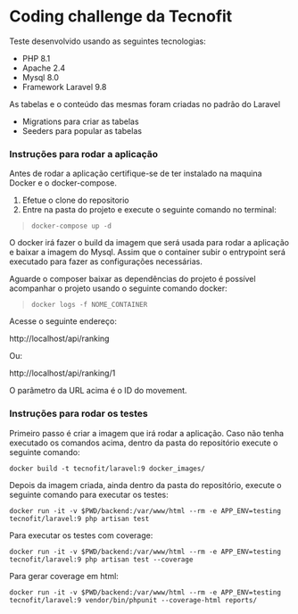 # Coding challenge da Tecnofit

Teste desenvolvido usando as seguintes tecnologias:
- PHP 8.1
- Apache 2.4
- Mysql 8.0
- Framework Laravel 9.8

As tabelas e o conteúdo das mesmas foram criadas no padrão do Laravel
- Migrations para criar as tabelas
- Seeders para popular as tabelas

### Instruções para rodar a aplicação

Antes de rodar a aplicação certifique-se de ter instalado na maquina Docker e o docker-compose.

1) Efetue o clone do repositorio
2) Entre na pasta do projeto e execute o seguinte comando no terminal:

> `docker-compose up -d`

O docker irá fazer o build da imagem que será usada para rodar a aplicação e baixar a imagem do Mysql. Assim que o container subir o entrypoint será executado para fazer as configurações necessárias.

Aguarde o composer baixar as dependências do projeto é possível acompanhar o projeto usando o seguinte comando docker:

> `docker logs -f NOME_CONTAINER`

Acesse o seguinte endereço:

http://localhost/api/ranking

Ou:

http://localhost/api/ranking/1

O parâmetro da URL acima é o ID do movement.

### Instruções para rodar os testes

Primeiro passo é criar a imagem que irá rodar a aplicação. Caso não tenha executado os comandos acima, dentro da pasta do repositório execute o seguinte comando:

`docker build -t tecnofit/laravel:9 docker_images/`

Depois da imagem criada, ainda dentro da pasta do repositório, execute o seguinte comando para executar os testes:

`docker run -it -v $PWD/backend:/var/www/html --rm -e APP_ENV=testing tecnofit/laravel:9 php artisan test`

Para executar os testes com coverage:

`docker run -it -v $PWD/backend:/var/www/html --rm -e APP_ENV=testing tecnofit/laravel:9 php artisan test --coverage`

Para gerar coverage em html:

`docker run -it -v $PWD/backend:/var/www/html --rm -e APP_ENV=testing tecnofit/laravel:9 vendor/bin/phpunit --coverage-html reports/`